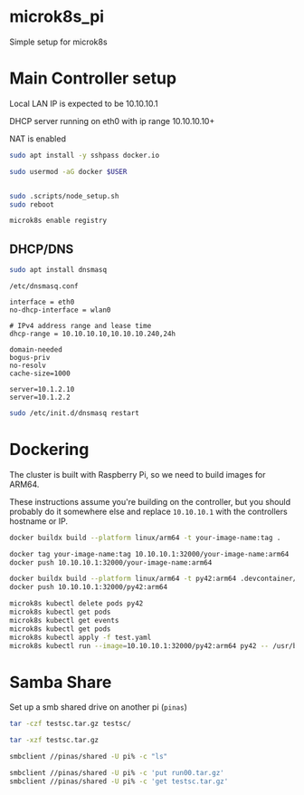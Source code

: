 # microk8s_pi
Simple setup for microk8s



# Main Controller setup

Local LAN IP is expected to be 10.10.10.1

DHCP server running on eth0 with ip range 10.10.10.10+

NAT is enabled


```bash
sudo apt install -y sshpass docker.io

sudo usermod -aG docker $USER


sudo .scripts/node_setup.sh
sudo reboot

microk8s enable registry
```

## DHCP/DNS

```bash
sudo apt install dnsmasq
```


`/etc/dnsmasq.conf`

```
interface = eth0
no-dhcp-interface = wlan0

# IPv4 address range and lease time
dhcp-range = 10.10.10.10,10.10.10.240,24h

domain-needed
bogus-priv
no-resolv
cache-size=1000

server=10.1.2.10
server=10.1.2.2
```

```bash
sudo /etc/init.d/dnsmasq restart
```



# Dockering

The cluster is built with Raspberry Pi, so we need to build images for ARM64.

These instructions assume you're building on the controller, but you should probably do it somewhere else and replace `10.10.10.1` with the controllers hostname or IP.


```bash
docker buildx build --platform linux/arm64 -t your-image-name:tag .

docker tag your-image-name:tag 10.10.10.1:32000/your-image-name:arm64
docker push 10.10.10.1:32000/your-image-name:arm64

docker buildx build --platform linux/arm64 -t py42:arm64 .devcontainer/
docker push 10.10.10.1:32000/py42:arm64
```


```bash
microk8s kubectl delete pods py42
microk8s kubectl get pods
microk8s kubectl get events
microk8s kubectl get pods
microk8s kubectl apply -f test.yaml
microk8s kubectl run --image=10.10.10.1:32000/py42:arm64 py42 -- /usr/bin/echo HELLO WORLD
```


# Samba Share

Set up a smb shared drive on another pi (`pinas`)

```bash
tar -czf testsc.tar.gz testsc/

tar -xzf testsc.tar.gz
```


```bash
smbclient //pinas/shared -U pi% -c "ls"

smbclient //pinas/shared -U pi% -c 'put run00.tar.gz'
smbclient //pinas/shared -U pi% -c 'get testsc.tar.gz'

```